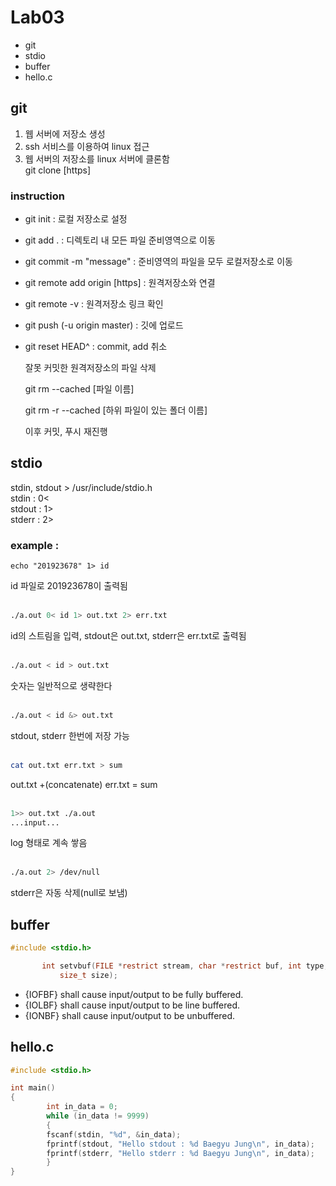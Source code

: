 # Lab03
* git
* stdio
* buffer
* hello.c

## git
1. 웹 서버에 저장소 생성
2. ssh 서비스를 이용하여 linux 접근
3. 웹 서버의 저장소를 linux 서버에 클론함<br/>
  git clone [https]

### instruction
* git init : 로컬 저장소로 설정

* git add . : 디렉토리 내 모든 파일 준비영역으로 이동

* git commit -m "message" : 준비영역의 파일을 모두 로컬저장소로 이동

* git remote add origin [https] : 원격저장소와 연결

* git remote -v : 원격저장소 링크 확인

* git push (-u origin master) : 깃에 업로드

* git reset HEAD^ : commit, add 취소

  잘못 커밋한 원격저장소의 파일 삭제

  git rm --cached [파일 이름]

  git rm -r --cached [하위 파일이 있는 폴더 이름]

  이후 커밋, 푸시 재진행

## stdio
stdin, stdout > /usr/include/stdio.h<br/>
stdin : 0<<br/>
stdout : 1><br/>
stderr : 2>
### example :
```{.bash}
echo "201923678" 1> id
```
id 파일로 201923678이 출력됨<br/><br/>
```bash
./a.out 0< id 1> out.txt 2> err.txt
```
id의 스트림을 입력, stdout은 out.txt, stderr은 err.txt로 출력됨<br/><br/>
```bash
./a.out < id > out.txt
```
숫자는 일반적으로 생략한다<br/><br/>
```bash
./a.out < id &> out.txt
```
stdout, stderr 한번에 저장 가능<br/><br/>
```bash
cat out.txt err.txt > sum
```
out.txt +(concatenate) err.txt = sum<br/><br/>
```bash
1>> out.txt ./a.out
...input...
```
log 형태로 계속 쌓음<br/><br/>
```bash
./a.out 2> /dev/null
```
stderr은 자동 삭제(null로 보냄)

## buffer
```c
#include <stdio.h>

       int setvbuf(FILE *restrict stream, char *restrict buf, int type,
           size_t size);
```

* {IOFBF} shall cause input/output to be fully buffered.
* {IOLBF} shall cause input/output to be line buffered.
* {IONBF} shall cause input/output to be unbuffered.

## hello.c

```c
#include <stdio.h>

int main()
{
        int in_data = 0;
        while (in_data != 9999)
        {
        fscanf(stdin, "%d", &in_data);
        fprintf(stdout, "Hello stdout : %d Baegyu Jung\n", in_data);
        fprintf(stderr, "Hello stderr : %d Baegyu Jung\n", in_data);
        }
}
```
